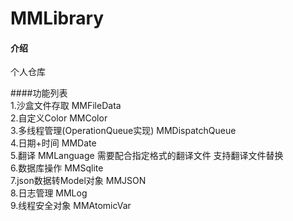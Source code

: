 # MMLibrary

#### 介绍
个人仓库

####功能列表  
1.沙盒文件存取  MMFileData    
2.自定义Color  MMColor  
3.多线程管理(OperationQueue实现)  MMDispatchQueue  
4.日期+时间  MMDate  
5.翻译    MMLanguage   需要配合指定格式的翻译文件 支持翻译文件替换  
6.数据库操作  MMSqlite  
7.json数据转Model对象  MMJSON  
8.日志管理   MMLog  
9.线程安全对象   MMAtomicVar  

